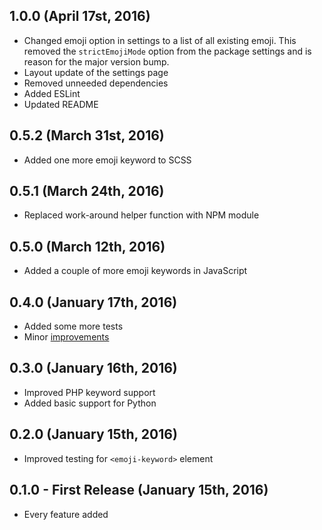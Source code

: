 ## 1.0.0 (April 17st, 2016)
* Changed emoji option in settings to a list of all existing emoji. This removed the `strictEmojiMode` option from the package settings and is reason for the major version bump.
* Layout update of the settings page
* Removed unneeded dependencies
* Added ESLint
* Updated README

## 0.5.2 (March 31st, 2016)
* Added one more emoji keyword to SCSS

## 0.5.1 (March 24th, 2016)
* Replaced work-around helper function with NPM module

## 0.5.0 (March 12th, 2016)
* Added a couple of more emoji keywords in JavaScript

## 0.4.0 (January 17th, 2016)
* Added some more tests
* Minor [improvements](https://github.com/morkro/atom-emoji-syntax/commit/de31950fd16db20f7157c2577a1994b680967778)

## 0.3.0 (January 16th, 2016)
* Improved PHP keyword support
* Added basic support for Python

## 0.2.0 (January 15th, 2016)
* Improved testing for `<emoji-keyword>` element

## 0.1.0 - First Release (January 15th, 2016)
* Every feature added

